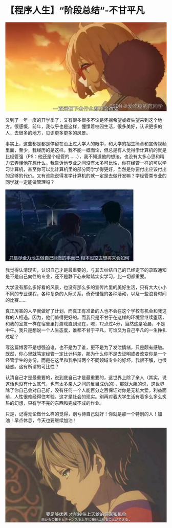 # 【程序人生】“阶段总结“-不甘平凡

![img](2022-07-27.assets/format,png.png)

又到了一年一度的开学季了，又有很多很多不论是怀揣希望或者失望来到这个地方。很感慨，前年，我似乎也是这样，憧憬着校园生活，很多美好，认识更多的人，去很多的地方，见识更多更多的风景。

事实上，这些都是都是停留在没上过大学人的眼中，和大学的招生简章和宣传视频里面，至少，我经历的是这样。我不能一概而论，但总是有人觉得学计算机的就是比经管强（PS：他还是个经管的......），我不知道他的想法，也没有太多心思和精力去弄懂他在想什么。我告诉他专业之间没有太多可比性，你在经管一样的可以学习计算机，甚至你可以比计算机里的部分同学学得更好，当然是你要付出应该付出的足够的代价。又有谁能说得准学计算机的就一定是去做开发嘛？学经管类专业的同学就一定能做管理吗？

![img](2022-07-27.assets/0160736be66cd8ddd86e00769ad009e6.jpeg)

我觉得认清现实，认识自己才是最重要的，与其去纠结自己的已经定下的录取通知是不是自己向往的专业，还不是静下心来踏踏实实学习，比一切都重要。

大学没有那么多好看的风景，也没有那么多的宣传片里的美好生活，只有大大小小不同的专业课程，各种复杂的人际关系，奇奇怪怪的各种活动，以及一些浪费时间的比赛......

真正厉害的人早就做好了计划，而真正有准备的人也不会在这个学校有机会和我这样的人相遇。因为，他们值得更好的。而我只是不甘于在这样的环境里继续堕落，和我的室友一样在宿舍里打游戏直到现在，嗯，12点过4分，当然这是凌晨，不是中午。我只是想说一个人生态度，谁都不甘于平凡，可谁又为自己平凡的一生挣扎过呢？

写这篇博客不是想强迫谁，也不是为了谁，更不是为了发泄情绪，只是颇有感触。既然，你心里就笃定经管一定比计科差，那为什么你不是去证明或者改变你是一个经管学生的身份，而是在这里和我争辩两个不同领域专业的好坏，我很不解，也很疑惑。这有所谓的可比性？

认清自己才是最重要的，说到底自己才是最重要的，这世界上除了亲人（其实，说这话也没有什么底气，也有太多亲人之间的反目成仇的），那就大胆的说，这世界除了你自己会对自己好，没有任何一个人能百分之百保证对你是无私大爱。利益面前，人性很难经得住考验。这才是社会的现实。别再对着大学生活有着多么多么炙热的幻想，只有学不完的东西和完成不成的作业。

只是，记得无论做什么样的觉得，别亏待自己就好！你就是那一个特别的人！加油！早点休息，今天也要继续加油！

![img](2022-07-27.assets/0f54210c49dc3705a248d20584668bfb.jpeg)